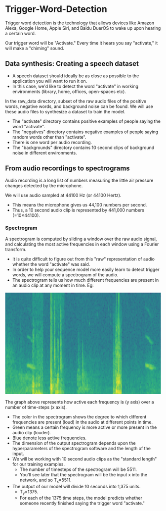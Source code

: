 # Trigger-Word-Detection
Trigger word detection is the technology that allows devices like Amazon Alexa, Google Home, Apple Siri, and Baidu DuerOS to wake up upon hearing a certain word.

Our trigger word will be "Activate." Every time it hears you say "activate," it will make a "chiming" sound.

## Data synthesis: Creating a speech dataset
- A speech dataset should ideally be as close as possible to the application you will want to run it on.
- In this case, we'd like to detect the word "activate" in working environments (library, home, offices, open-spaces etc).

In the raw_data directory, subset of the raw audio files of the positive words, negative words, and background noise can be found. We will use these audio files to synthesize a dataset to train the model.
- The "activate" directory contains positive examples of people saying the word "activate".
- The "negatives" directory contains negative examples of people saying random words other than "activate".
- There is one word per audio recording.
- The "backgrounds" directory contains 10 second clips of background noise in different environments.
## From audio recordings to spectrograms
Audio recording is a long list of numbers measuring the little air pressure changes detected by the microphone.

We will use audio sampled at 44100 Hz (or 44100 Hertz).
- This means the microphone gives us 44,100 numbers per second.
- Thus, a 10 second audio clip is represented by 441,000 numbers (=10×44100).
### Spectrogram
A spectrogram is computed by sliding a window over the raw audio signal, and calculating the most active frequencies in each window using a Fourier transform.

- It is quite difficult to figure out from this "raw" representation of audio whether the word "activate" was said.
- In order to help your sequence model more easily learn to detect trigger words, we will compute a spectrogram of the audio.
- The spectrogram tells us how much different frequencies are present in an audio clip at any moment in time.
Eg:
<p align = 'center'>
  <img src = '/images/train_reference.png'>
</p>
The graph above represents how active each frequency is (y axis) over a number of time-steps (x axis).

- The color in the spectrogram shows the degree to which different frequencies are present (loud) in the audio at different points in time.
- Green means a certain frequency is more active or more present in the audio clip (louder).
- Blue denote less active frequencies.
- The dimension of the output spectrogram depends upon the hyperparameters of the spectrogram software and the length of the input.
- We will be working with 10 second audio clips as the "standard length" for our training examples.
  - The number of timesteps of the spectrogram will be 5511.
  - You'll see later that the spectrogram will be the input x into the network, and so T<sub>x</sub>=5511.
- The output of our model will divide 10 seconds into 1,375 units.
  - T<sub>y</sub>=1375.
  - For each of the 1375 time steps, the model predicts whether someone recently finished saying the trigger word "activate."

